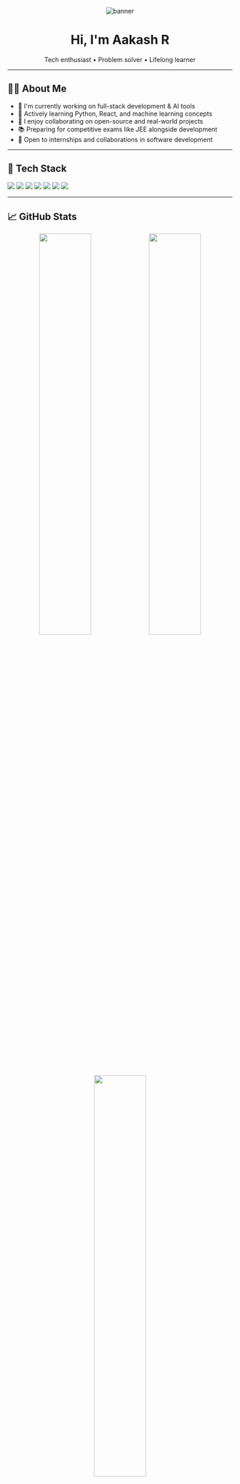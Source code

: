 <!-- Banner -->
<p align="center">
  <img src="https://github.com/yourusername/yourusername/assets/banner-image.png" alt="banner" style="max-width: 100%;">
</p>

<h1 align="center">Hi, I'm Aakash R</h1>

<p align="center">
  Tech enthusiast • Problem solver • Lifelong learner
</p>

---

## 👨‍💻 About Me

- 🔭 I'm currently working on full-stack development & AI tools  
- 🌱 Actively learning Python, React, and machine learning concepts  
- 👯 I enjoy collaborating on open-source and real-world projects  
- 📚 Preparing for competitive exams like JEE alongside development  
- 💼 Open to internships and collaborations in software development

---

## 🧰 Tech Stack

<p align="left">
  <img src="https://img.shields.io/badge/Python-3776AB?style=flat&logo=python&logoColor=white"/>
  <img src="https://img.shields.io/badge/JavaScript-F7DF1E?style=flat&logo=javascript&logoColor=black"/>
  <img src="https://img.shields.io/badge/HTML5-E34F26?style=flat&logo=html5&logoColor=white"/>
  <img src="https://img.shields.io/badge/C-00599C?style=flat&logo=c&logoColor=white"/>
  <img src="https://img.shields.io/badge/React-20232A?style=flat&logo=react&logoColor=61DAFB"/>
  <img src="https://img.shields.io/badge/Git-F05032?style=flat&logo=git&logoColor=white"/>
  <img src="https://img.shields.io/badge/VS%20Code-007ACC?style=flat&logo=visual-studio-code&logoColor=white"/>
</p>

---

## 📈 GitHub Stats

<p align="center">
  <img src="https://github-readme-stats.vercel.app/api?username=yourusername&show_icons=true&theme=default" width="48%" />
  <img src="https://github-readme-streak-stats.herokuapp.com/?user=yourusername&theme=default" width="48%" />
</p>

<p align="center">
  <img src="https://github-readme-stats.vercel.app/api/top-langs/?username=yourusername&layout=compact&theme=default" width="48%" />
</p>

---

## 📫 Contact Me

- 📧 Email: your.email@example.com  
- 💼 LinkedIn: [linkedin.com/in/yourusername](https://linkedin.com/in/yourusername)  
- 🌐 Portfolio: [yourwebsite.com](https://yourwebsite.com)

---

<p align="center">
  <img src="https://komarev.com/ghpvc/?username=yourusername&label=Profile%20Views&color=0e75b6&style=flat" alt="yourusername" />
</p>
